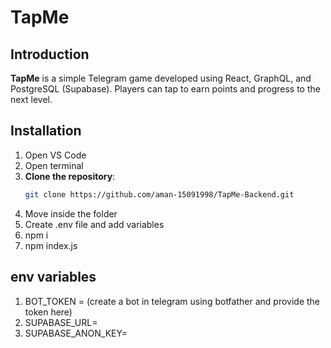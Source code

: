 # TapMe

## Introduction

**TapMe** is a simple Telegram game developed using React, GraphQL, and PostgreSQL (Supabase). Players can tap to earn points and progress to the next level.

## Installation

1. Open VS Code
2. Open terminal
3. **Clone the repository**:
   ```bash
   git clone https://github.com/aman-15091998/TapMe-Backend.git
   ```
4. Move inside the folder
5. Create .env file and add variables
6. npm i
7. npm index.js

## env variables

1. BOT_TOKEN = (create a bot in telegram using botfather and provide the token here)
2. SUPABASE_URL=
3. SUPABASE_ANON_KEY=
